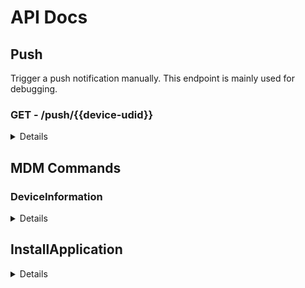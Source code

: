 # API Docs

## Push

Trigger a push notification manually. This endpoint is mainly used for debugging.

### **GET** - /push/{{device-udid}}

<details>

#### CURL

```shell
curl -X GET "https://dev.micromdm.io/push/<device-udid>" \
-u "micromdm":"<your-api-token>"
```

#### Security

- Basic Authentication
  - **username**: micromdm
  - **password**: your-api-token

</details>

## MDM Commands

### DeviceInformation

<details>
### **POST** - /v1/commands

#### CURL

```sh
curl -X POST "https://dev.micromdm.io/v1/commands" \
    -H "Content-Type: application/json; charset=utf-8" \
    --data-raw "$body" \
-u "micromdm":"<your-api-token>"
```

#### Header Parameters

- **Content-Type** should respect the following schema:

```shell
{
  "type": "string",
  "enum": [
    "application/json; charset=utf-8"
  ],
  "default": "application/json; charset=utf-8"
}
```

#### Body Parameters

- **body** should respect the following schema:

```shell
{
  "type": "string",
  "default": "{\"request_type\":\"DeviceInformation\",\"udid\":\"564DA875-35DE-E49B-7FCF-6A8FFBE52EF7\"}"
}
```

#### Security

- Basic Authentication
  - **username**: micromdm
  - **password**: your-api-token

</details>

## InstallApplication

<details>
x
### **POST** - /v1/commands

### CURL

```sh
curl -X POST "https://dev.micromdm.io/v1/commands" \
    -H "Content-Type: application/json; charset=utf-8" \
    --data-raw "$body" \
-u "micromdm":"<your-api-token>"
```

#### Header Parameters

- **Content-Type** should respect the following schema:

```shell
{
  "type": "string",
  "enum": [
    "application/json; charset=utf-8"
  ],
  "default": "application/json; charset=utf-8"
}
```

#### Body Parameters

- **body** should respect the following schema:

```shell
{
  "type": "string",
  "default": "{\"request_type\":\"InstallApplication\",\"manifest_url\":\"https://mdm.yourserver/repo/signed-app.plist\",\"udid\":\"564DA875-35DE-E49B-7FCF-6A8FFBE52EF7\"}"
}
```

#### Security

- Basic Authentication
  - **username**: micromdm
  - **password**: your-api-token

</details>
